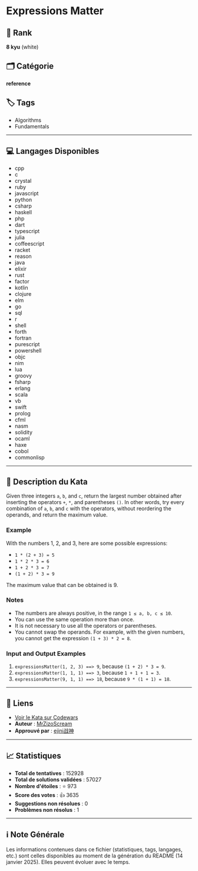 # Expressions Matter

## 🏅 Rank
**8 kyu** (white)

## 🗂️ Catégorie
**reference**

## 🏷️ Tags
- Algorithms
- Fundamentals

---

## 💻 Langages Disponibles
- cpp
- c
- crystal
- ruby
- javascript
- python
- csharp
- haskell
- php
- dart
- typescript
- julia
- coffeescript
- racket
- reason
- java
- elixir
- rust
- factor
- kotlin
- clojure
- elm
- go
- sql
- r
- shell
- forth
- fortran
- purescript
- powershell
- objc
- nim
- lua
- groovy
- fsharp
- erlang
- scala
- vb
- swift
- prolog
- cfml
- nasm
- solidity
- ocaml
- haxe
- cobol
- commonlisp

---

## 📜 Description du Kata

Given three integers `a`, `b`, and `c`, return the largest number obtained after inserting the operators `+`, `*`, and parentheses `()`. In other words, try every combination of `a`, `b`, and `c` with the operators, without reordering the operands, and return the maximum value.

### Example

With the numbers 1, 2, and 3, here are some possible expressions:

- `1 * (2 + 3) = 5`
- `1 * 2 * 3 = 6`
- `1 + 2 * 3 = 7`
- `(1 + 2) * 3 = 9`

The maximum value that can be obtained is 9.

### Notes
- The numbers are always positive, in the range `1 ≤ a, b, c ≤ 10`.
- You can use the same operation more than once.
- It is not necessary to use all the operators or parentheses.
- You cannot swap the operands. For example, with the given numbers, you cannot get the expression `(1 + 3) * 2 = 8`.

### Input and Output Examples

1. `expressionsMatter(1, 2, 3) ==> 9`, because `(1 + 2) * 3 = 9`.
2. `expressionsMatter(1, 1, 1) ==> 3`, because `1 + 1 + 1 = 3`.
3. `expressionsMatter(9, 1, 1) ==> 18`, because `9 * (1 + 1) = 18`.


---

## 🔗 Liens
- [Voir le Kata sur Codewars](https://www.codewars.com/kata/5ae62fcf252e66d44d00008e)
- **Auteur** : [MrZizoScream](https://www.codewars.com/users/MrZizoScream)
- **Approuvé par** : [ejini战神](https://www.codewars.com/users/ejini%E6%88%98%E7%A5%9E)

---

## 📈 Statistiques
- **Total de tentatives** : 152928
- **Total de solutions validées** : 57027
- **Nombre d'étoiles** : ⭐ 973
- **Score des votes** : 👍 3635
- **Suggestions non résolues** : 0
- **Problèmes non résolus** : 1

---

## ℹ️ Note Générale
Les informations contenues dans ce fichier (statistiques, tags, langages, etc.) sont celles disponibles au moment de la génération du README (14 janvier 2025). Elles peuvent évoluer avec le temps.
